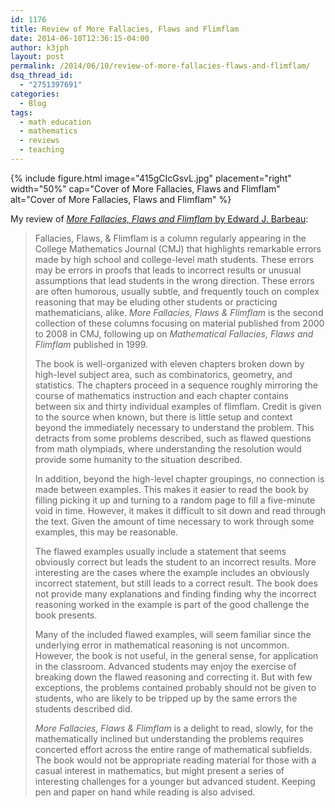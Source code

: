```yaml
---
id: 1176
title: Review of More Fallacies, Flaws and Flimflam
date: 2014-06-10T12:36:15-04:00
author: k3jph
layout: post
permalink: /2014/06/10/review-of-more-fallacies-flaws-and-flimflam/
dsq_thread_id:
  - "2751397691"
categories:
  - Blog
tags:
  - math education
  - mathematics
  - reviews
  - teaching
---
```

{% include figure.html image="415gCIcGsvL.jpg" placement="right" width="50%"
   cap="Cover of More Fallacies, Flaws and Flimflam"
   alt="Cover of More Fallacies, Flaws and Flimflam" %}

My review of [_More Fallacies, Flaws and Flimflam_ by Edward J. Barbeau](http://www.maa.org/publications/books/more-fallacies-flaws-and-flimflam "More Fallacies, Flaws and Flimflam at the Mathematical Association of America"):

> Fallacies, Flaws, & Flimflam is a column regularly appearing in the College Mathematics Journal (CMJ) that highlights remarkable errors made by high school and college-level math students. These errors may be errors in proofs that leads to incorrect results or unusual assumptions that lead students in the wrong direction. These errors are often humorous, usually subtle, and frequently touch on complex reasoning that may be eluding other students or practicing mathematicians, alike. _More Fallacies, Flaws & Flimflam_ is the second collection of these columns focusing on material published from 2000 to 2008 in CMJ, following up on _Mathematical Fallacies, Flaws and Flimflam_ published in 1999.
>
> The book is well-organized with eleven chapters broken down by high-level subject area, such as combinatorics, geometry, and statistics. The chapters proceed in a sequence roughly mirroring the course of mathematics instruction and each chapter contains between six and thirty individual examples of flimflam. Credit is given to the source when known, but there is little setup and context beyond the immediately necessary to understand the problem. This detracts from some problems described, such as flawed questions from math olympiads, where understanding the resolution would provide some humanity to the situation described.
>
> In addition, beyond the high-level chapter groupings, no connection is made between examples. This makes it easier to read the book by filling picking it up and turning to a random page to fill a five-minute void in time. However, it makes it difficult to sit down and read through the text. Given the amount of time necessary to work through some examples, this may be reasonable.
>
> The flawed examples usually include a statement that seems obviously correct but leads the student to an incorrect results. More interesting are the cases where the example includes an obviously incorrect statement, but still leads to a correct result. The book does not provide many explanations and finding finding why the incorrect reasoning worked in the example is part of the good challenge the book presents.
>
> Many of the included flawed examples, will seem familiar since the underlying error in mathematical reasoning is not uncommon. However, the book is not useful, in the general sense, for application in the classroom. Advanced students may enjoy the exercise of breaking down the flawed reasoning and correcting it. But with few exceptions, the problems contained probably should not be given to students, who are likely to be tripped up by the same errors the students described did.
>
> _More Fallacies, Flaws & Flimflam_ is a delight to read, slowly, for the mathematically inclined but understanding the problems requires concerted effort across the entire range of mathematical subfields. The book would not be appropriate reading material for those with a casual interest in mathematics, but might present a series of interesting challenges for a younger but advanced student. Keeping pen and paper on hand while reading is also advised.
